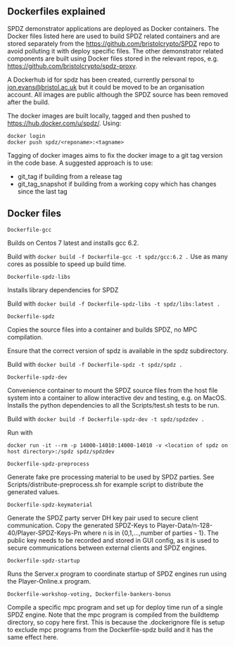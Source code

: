 ## Dockerfiles explained
SPDZ demonstrator applications are deployed as Docker containers. The Docker files listed here are used to build SPDZ related containers and are stored separately from the https://github.com/bristolcrypto/SPDZ repo to avoid polluting it with deploy specific files. The other demonstrator related components are built using Docker files stored in the relevant repos, e.g. https://github.com/bristolcrypto/spdz-proxy.

A Dockerhub id for spdz has been created, currently personal to jon.evans@bristol.ac.uk but it could be moved to be an organisation account. All images are public although the SPDZ source has been removed after the build.

The docker images are built locally, tagged and then pushed to https://hub.docker.com/u/spdz/. Using:

```
docker login
docker push spdz/<reponame>:<tagname>
``` 

Tagging of docker images aims to fix the docker image to a git tag version in the code base. A suggested approach is to use:
- git_tag if building from a release tag
- git_tag_snapshot if building from a working copy which has changes since the last tag

## Docker files

`Dockerfile-gcc`

Builds on Centos 7 latest and installs gcc 6.2.

Build with `docker build -f Dockerfile-gcc -t spdz/gcc:6.2 .` Use as many cores as possible to speed up build time.

`Dockerfile-spdz-libs`

Installs library dependencies for SPDZ

Build with `docker build -f Dockerfile-spdz-libs -t spdz/libs:latest .`

`Dockerfile-spdz`

Copies the source files into a container and builds SPDZ, no MPC compilation.

Ensure that the correct version of spdz is available in the spdz subdirectory.

Build with `docker build -f Dockerfile-spdz -t spdz/spdz .`

`Dockerfile-spdz-dev`

Convenience container to mount the SPDZ source files from the host file system into a container to allow interactive dev and testing, e.g. on MacOS. Installs the python dependencies to all the Scripts/test.sh tests to be run.

Build with `docker build -f Dockerfile-spdz-dev -t spdz/spdzdev .`

Run with 

```
docker run -it --rm -p 14000-14010:14000-14010 -v <location of spdz on host directory>:/spdz spdz/spdzdev
```

`Dockerfile-spdz-preprocess`

Generate fake pre processing material to be used by SPDZ parties. See Scripts/distribute-preprocess.sh for example script to distribute the generated values.

`Dockerfile-spdz-keymaterial`

Generate the SPDZ party server DH key pair used to secure client communication. Copy the generated SPDZ-Keys to Player-Data/n-128-40/Player-SPDZ-Keys-Pn where n is in {0,1,...,number of parties - 1}. The public key needs to be recorded and stored in GUI config, as it is used to secure communications between external clients and SPDZ engines.

`Dockerfile-spdz-startup`

Runs the Server.x program to coordinate startup of SPDZ engines run using the Player-Online.x program.

`Dockerfile-workshop-voting, Dockerfile-bankers-bonus`

Compile a specific mpc program and set up for deploy time run of a single SPDZ engine. Note that the mpc program is compiled from the buildtemp directory, so copy here first. This is because the .dockerignore file is setup to exclude mpc programs from the Dockerfile-spdz build and it has the same effect here.
